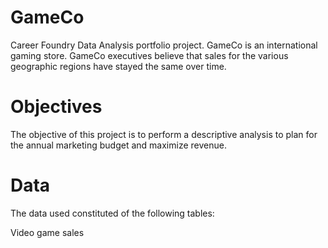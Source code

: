 # GameCo
Career Foundry Data Analysis portfolio project. GameCo is an international gaming store. GameCo executives believe that sales for the various geographic regions have stayed the same over time. 

# Objectives
The objective of this project is to perform a descriptive analysis to plan for the annual marketing budget and maximize revenue. 

# Data
The data used constituted of the following tables:

Video game sales
